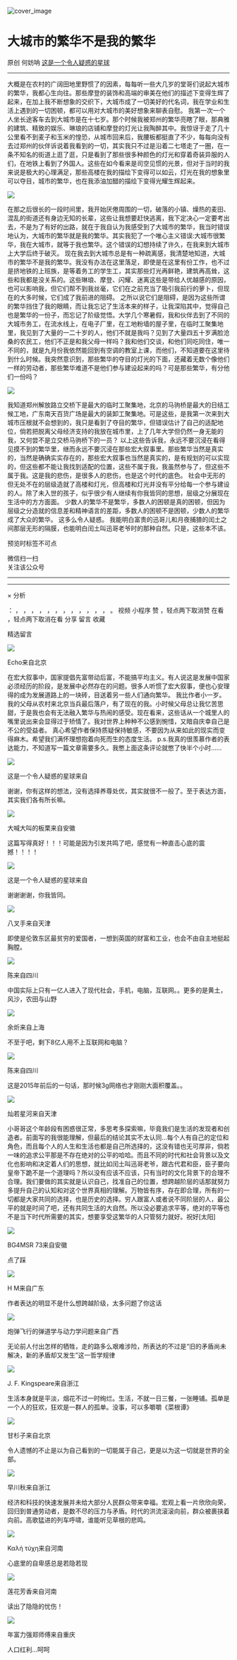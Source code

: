 ![cover_image](https://mmbiz.qpic.cn/mmbiz_jpg/UF0iaTnc0u779Wh04uL6Av1NMbXPUUz3Tbia1hYcdIZwTHVy1ShuuApGO9ya4nibJRicmRLSqBj0kFjH9deV0hmicgw/0?wx_fmt=jpeg)

#  大城市的繁华不是我的繁华

原创  何妨呐  [ 这是一个令人疑惑的星球 ](javascript:void\(0\);)

__ _ _ _ _

大概是在农村的广阔田地里野惯了的因素，每每听一些大几岁的堂哥们说起大城市的繁华，我都心生向往。那些摩登的装饰和高端的审美在他们的描述下变得生辉了起来，在加上我不断想象的交织下，大城市成了一切美好的代名词，我在学业和生活上遇到的一切困顿，都可以用对大城市的美好想象来聊表自慰。
我第一次一个人坐长途客车去到大城市是在十七岁。那个时候我被郑州的繁华亮瞎了眼，那典雅的建筑、精致的娱乐、琳琅的店铺和摩登的灯光让我陶醉其中。我惊讶于走了几十公里看不到麦子和玉米的惶恐，从城市回来后，我腰板都挺直了不少，每每向没有去过郑州的伙伴诉说着我看到的一切，其实我只不过是沿着二七塔走了一圈，在一条不知名的街道上逛了逛，只是看到了那些很多种颜色的灯光和穿着奇装异服的人们，在地铁上看到了外国人。这些在如今看来是司空见惯的光景，但对于当时的我来说是极大的心理满足，那些高楼在我的描绘下变得可以如云，灯光在我的想象里可以夺目，城市的繁华，也在我添油加醋的描绘下变得光耀生辉起来。

![](https://mmbiz.qpic.cn/mmbiz_jpg/UF0iaTnc0u779Wh04uL6Av1NMbXPUUz3TLTnQWyKqA1SsRevHcaXjsI8kSWCm7icdvGTW3OGNbychzqPk3Uq8aoQ/640?wx_fmt=jpeg)

在那之后很长的一段时间里，我开始厌倦周围的一切，破落的小镇、燥热的麦田、混乱的街道还有身边无知的长辈，这些让我想要赶快逃离，我下定决心一定要考出去，不是为了有好的出路，就在于我自认为我感受到了大城市的繁华，我当时错误地认为，大城市的繁华就是我的繁华。其实我犯了一个唯心主义错误:大城市很繁华，我在大城市，就等于我也繁华。这个错误的幻想持续了许久，在我来到大城市上大学后终于破灭。
现在我去到大城市总是有一种疏离感，我清楚地知道，大城市的繁华不是我的繁华。我没有办法在这里落足，即使是在这里有份工作，也不过是挤地铁的上班族，是等着务工的学生工，其实那些灯光再鲜艳，建筑再高耸，这些和我都是没关系的。这些琳琅、摩登、闪耀、迷离这些是带给人优越感的原因，也可以影响我，但它们帮不到我丝毫，它们在之前充当了吸引我前行的萝卜，但现在的大多时候，它们成了我前进的阻碍。
之所以说它们是阻碍，是因为这些所谓的繁华挡住了我的眼睛，而让我忘记了生活本来的样子，让我深陷其中，觉得自己也是繁华的一份子，而忘记了阶级觉悟。大学几个寒暑假，我和伙伴去到了不同的大城市务工，在流水线上，在电子厂里，在工地粉墙的屋子里，在临时工聚集地里，我见到了大量的一二十岁的人，他们不就是我吗？见到了大量四五十岁满脸沧桑的农民工，他们不正是和我父母一样吗？我和他们交谈，和他们同吃同住，唯一不同的，就是九月份我依然能回到有空调的教室上课，而他们，不知道要在这里待到什么时候。我突然意识到，那些繁华的夺目的灯光的下面，还藏着无数个像他们一样的劳动者，那些繁华难道不是他们参与建设起来的吗？可是那些繁华，有分他们一份吗？

![](https://mmbiz.qpic.cn/mmbiz_jpg/UF0iaTnc0u779Wh04uL6Av1NMbXPUUz3Tcmliavx7UjORO2T8tDQceq3uvAmsuFUeAc7zZNkAcWNWZuNull0IsxA/640?wx_fmt=jpeg)

我知道郑州解放路立交桥下是最大的临时工聚集地，北京的马驹桥是最大的日结工候工地，广东南天百货广场是最大的装卸工聚集地。可是这些，是我第一次来到大城市压根就不会想到的，我只是看到了夺目的繁华，但错误估计了自己的适配地位，倘若把脱离父母经济支持的我放在城市里，上了几年大学但仍然一身无能的我，又何尝不是立交桥马驹桥下的一员？
以上这些告诉我，永远不要沉浸在看得见摸不到的繁华里，继而永远不要沉浸在那些宏大叙事里。那些繁华当然是真实的，当然是确确实实存在的，那些宏大叙事也当然是真实的，是有规划的可以实现的，但这些都不能让我找到适配的位置，这些不属于我，我虽然参与了，但这些不属于我。这是我的悲伤，是很多人的悲伤，也是这个时代的底色。
社会中无形的但无处不在的层级造就了高楼和灯光，但高楼和灯光并没有平分给每一个参与建设的人。除了未入世的孩子，似乎很少有人继续有你我皆同的思想，层级之分展现在生活中的方方面面。
少数人的繁华不是繁华，多数人的困顿是真的困顿，但因为层级之分造就的信息差和精神语言的差距，多数人的困顿不是困顿，少数人的繁华成了大众的繁华。
这多么令人疑惑。  我能明白富贵的迅哥儿和月夜捕猹的闰土之间那层无形的隔膜，也能明白闰土叫迅哥老爷时的那种自然。只是，这些本不该。

  

预览时标签不可点

微信扫一扫  
关注该公众号





****



****



×  分析

：  ，  ，  ，  ，  ，  ，  ，  ，  ，  ，  ，  ，  。  视频  小程序  赞  ，轻点两下取消赞  在看  ，轻点两下取消在看
分享  留言  收藏

精选留言

![](http://wx.qlogo.cn/mmopen/PiajxSqBRaEJnlO8ibx9PD8F4XdM8CIN3e1EZ0WKMTjbRFQpe8Tiby9PkJeUZNzdliaKhZmrfS8smsaZbk6yWs3PNRTyicCfkibVPiaFJo43eBibONWKwvyCg1HDtUtibQiajQVaBWh2MZ7ceMFIo/64)

Echo来自北京

在宏大叙事中，国家提倡先富带动后富，不能搞平均主义。有人说这是发展中国家必须经历的阶段，是发展中必然存在的问题。很多人听惯了宏大叙事，便也心安理得的成为发展道路上的一块砖，目送着另一些人们通向繁华。
我比作者小一岁。我的父母从农村来北京当兵最后落户，有了现在的我。小时候父母总让我忆苦思甜，于是我也会有无法融入繁华与热闹的感受。现在看来，这些话从一个城里人的嘴里说出来会显得过于矫情了。我对世界上种种不公感到惋惜，又暗自庆幸自己是不公的受益者。
真心希望作者保持质疑保持敏感，不要因为从来如此的现实而变得麻木。希望我们满怀理想抱着向死而生的态度生活。
p.s.我真的很羡慕作者的表达能力，不知道写一篇文章需要多久。我憋上面这条评论就憋了快半个小时……

![](http://wx.qlogo.cn/mmhead/Q3auHgzwzM6VbGrBOOAlGagxkqgSgMFEKjUr4VTcuSxZf64GJ3Sezw/64)

这是一个令人疑惑的星球来自

谢谢，你有这样的想法，没有选择养尊处优，其实就很不一般了。至于表达方面，其实我们各有所长嘛。

![](http://wx.qlogo.cn/mmopen/KHvxKg8z8EhaVKoBkDYibMLsoJBVWsoMwTYM7z4FMvfWVgliaRXPDZaCqEzqHIicKYfibpYAyUZmgH2ssvHdt52tACQzYicicxiblibaoBkwltO3djJv29NpruMSkU0PumOn1LVV/64)

大喊大叫的板栗来自安徽

这篇写得真好！！！可能是因为引发共鸣了吧，感觉有一种直击心底的震撼！！！！

![](http://wx.qlogo.cn/mmhead/Q3auHgzwzM6VbGrBOOAlGagxkqgSgMFEKjUr4VTcuSxZf64GJ3Sezw/64)

这是一个令人疑惑的星球来自

谢谢谢谢，你我皆同。

![](http://wx.qlogo.cn/mmopen/k0Ue4mIpaV8okl1FSBXR46fic2icCaHqLPia7oCsia9vyJ6T1bibibByRDlsqop5mofmiaGHcQX9jcBz9OmXwWzu9joMVBlvlKjEPLOYlTK5Pxf4GkL46fCfyQBmiaFcUsBGorvE/64)

八叉手来自天津

即使是伦敦东区最贫穷的爱国者，一想到英国的财富和工业，也会不由自主地挺起胸膛。

![](http://wx.qlogo.cn/mmopen/n6tINRGwUZWL5JHAgPEHAgrxSTbjmKlRZxeP2ibkJs6ia9s0OxMI9IyicuGZuFLOZ2enVcms9AAv4qnSfM5zmVX98IupaTZnFLF/64)

陈来自四川

中国实际上只有一亿人进入了现代社会，手机，电脑，互联网。。更多的是黄土，风沙，农田与山野

![](http://wx.qlogo.cn/mmopen/KHvxKg8z8EhDlOcD3golfY7iapKBD9gicZoEy9AQ8zX45Edia1egy36a9DtW8O4AjqT7zFkZfA7ZMOeKJa7TeMU1JY9OV2hibRhnuaTQz62boichKYSd1tCwo8b69qjK7jAPq/64)

余炘来自上海

不至于吧，剩下8亿人用不上互联网和电脑？

![](http://wx.qlogo.cn/mmopen/n6tINRGwUZWL5JHAgPEHAgrxSTbjmKlRZxeP2ibkJs6ia9s0OxMI9IyicuGZuFLOZ2enVcms9AAv4qnSfM5zmVX98IupaTZnFLF/64)

陈来自四川

这是2015年前后的一句话，那时候3g网络也才刚刚大面积覆盖。。

![](http://wx.qlogo.cn/mmopen/k0Ue4mIpaVicwpYlGHU36XkSdibACZicYduKgBQhGiaZibuJhkoqLGoTkqMPTmJzDZPmkmzMmZ0AFFKoN48gcblyfROr3uib8vib36UibPficqgcpgHNNuHFp4mEzduVMbRFFS6Uic/64)

灿若星河来自天津

小哥哥这个年龄段有困惑很正常，多思考多探索嘛，毕竟我们是生活的发现者和创造者。前面写的我很能理解，但最后的结论其实不太认同…每个人有自己的定位和角色，而且每个人的人生和生活也都是自己所选择的，这没有错也无可厚非，倘若一味的追求公平那是不存在绝对的公平的哈哈。而且不同的时代和社会背景以及文化也影响和决定着人们的思想，就比如闰土叫迅哥老爷，跟古代君和臣，臣子要向皇帝下跪不是一个道理吗？所以没有应该不应该，只有当时的文化背景下的合理不合理。我们要做的其实就是认识自己，找准自己的位置，想跨越阶层的话那就努力多提升自己的认知和对这个世界真相的理解。万物皆有序，存在即合理，所有的一切都是大家共同的选择，也是历史的选择。穷人跟富人或者说不同阶层的人，最公平的就是时间了吧，还有共同生活的大自然。所以没必要追求平等，绝对的平等也不是当下时代所需要的其实，想要享受这繁华的人只管努力就好。祝好[太阳]

![](http://wx.qlogo.cn/mmopen/PiajxSqBRaELyvTj5rrxrMib1yiaEOSugzLgAUCSTKygNOSH3w3xwjDTd3ib11acFXN87rxbYMSg9EyfMprKVIRvx3ejCFWLP9znVJTMnGVia62hl0tppD3E5lrMicZRdkHBvW/64)

BG4MSR 73来自安徽

点了踩

![](http://wx.qlogo.cn/mmopen/KHvxKg8z8EjjlcFPIGJq6DLuqFcBSXM6x0nn70Z0loEIEEfncnibQKsXhT87hU8S2Ppen7gHX9yW9rlQlhteho6W3Dlsqfibap7hXu1SJA2EJQ7jscZScibqLVGficPbKGUV/64)

H M来自广东

作者表达的明显不是什么想跨越阶级，太多问题了你这话

![](http://wx.qlogo.cn/mmopen/PiajxSqBRaEJib2X97evIo7bgW4plMbXoKUAfDnKHGPeYnT8dIRwyVlFdEmvf8e13lbVpOySrLZPeWm6bgPsFJWutxGria9EK83CDsoYW04ibaibGKYXSBQ3OMqWCHPXexvKv/64)

炮弹飞行的弹道学与动力学问题来自广西

无论前人付出怎样的牺牲，走的路多么艰难涉险，所表达的不过是“旧的矛盾尚未解决，新的矛盾却又发生”这一哲学规律

![](http://wx.qlogo.cn/mmopen/n6tINRGwUZVZEr0LFMYGBIVBGwyZoiaZkjZ0mJPX8bqEibmm3D5GoRu9fNSKcib1KiaXfp0fzEy9EvdVicvZhwEvz9G7cDPCicxCgE/64)

J. F. Kingspeare来自浙江

生活本身就是平淡，烟花不过一时绚烂。生活，不就一日三餐，一张睡铺。孤单是一个人的狂欢，狂欢是一群人的孤单。没事，可以多嚼嚼《菜根谭》

![](http://wx.qlogo.cn/mmopen/PiajxSqBRaEKg5YSguliavxvjo83MmbduK6zS8vaJ90Eia6zOzHGQsQTCDXeJY4mpKjGT775jt5YBIJBO377iaic32bPaU2fs8SSPF4gGu67ibNqZGUg301X3zeWX9p9P4JmLS/64)

甘杉子来自北京

令人遗憾的不止是以为自己看到的一切能属于自己，更是以为这一切就是世界的全部。

![](http://wx.qlogo.cn/mmopen/ajNVdqHZLLBqg6nJ1ms45E33zsDESiahXTEtpkw78aWPMwDjf0h5hmvXyWsGvDiaNH1F3KicLrPL0L3gELEGvNWTZGZ4AtRkEaFBuIEFTVYb0iaCSAicC3HlRlBKhKWYiaGGSic/64)

早川秋来自浙江

经济和科技的快速发展并未给大部分人民群众带来幸福。宏观上看一片欣欣向荣，回归到普通劳动者，是数不尽的压力与矛盾。时代的洪流滚滚向前，群众被裹挟着向前。高歌猛进的列车呼啸，谁能听见草根的悲鸣。

![](http://wx.qlogo.cn/mmopen/O9pEic1aHxeYsD31wVQGv1DU5GDCC5CLzVf2jHBZ63fPHfbiajJq80xMjLT5pqZI67Ks9h3NcWT1ye1JeFRNicUcDAibibFia9B6ib67icnXSWIO8rKQhOerzjsQMT3ibICBAVv3e/64)

Καλή τύχη来自河南

心底里的自卑感总是若隐若现

![](http://wx.qlogo.cn/mmopen/k0Ue4mIpaV9Vus3gwlmwBGGhwsniaFXYzTZYaRv3M9RCXmY9SWULXk6gvVhIGccbMzibHQ4DlL7iaxAH0zruUhQvQf7YCjb6nHwvl6o28yibmicAMBmYUTog3ia4ich80icAWUaG/64)

莲花芳香来自河南

读出了隐隐的忧伤！

![](http://wx.qlogo.cn/mmopen/k0Ue4mIpaV8SYicxZq8pRSRHb1ibhdNGlEyyF2iaLPGdE71OHib857LgnqKC7wcQIjAiaj0BSJA2e2t0DfjoxCwAVMxoQmuL92Ywq1zjrEu08OYYCJ0t3YIArBHKZzdA7TV6B/64)

年富力强郑师傅来自重庆

人口红利…呵呵

